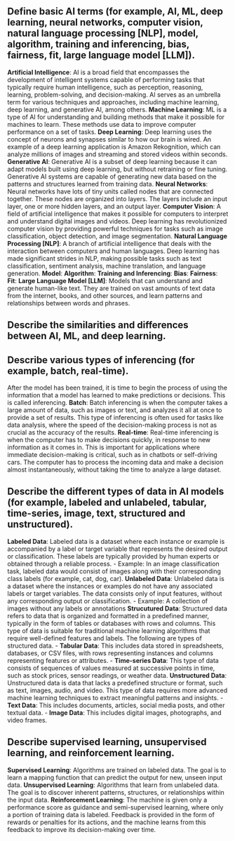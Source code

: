 ## Define basic AI terms (for example, AI, ML, deep learning, neural networks, computer vision, natural language processing [NLP], model, algorithm, training and inferencing, bias, fairness, fit, large language model [LLM]).
**Artificial Intelligence**: AI is a broad field that encompasses the development of intelligent systems capable of performing tasks that typically require human intelligence, such as perception, reasoning, learning, problem-solving, and decision-making. AI serves as an umbrella term for various techniques and approaches, including machine learning, deep learning, and generative AI, among others.
**Machine Learning**: ML is a type of AI for understanding and building methods that make it possible for machines to learn. These methods use data to improve computer performance on a set of tasks.
**Deep Learning**: Deep learning uses the concept of neurons and synapses similar to how our brain is wired. An example of a deep learning application is Amazon Rekognition, which can analyze millions of images and streaming and stored videos within seconds.
**Generative AI**: Generative AI is a subset of deep learning because it can adapt models built using deep learning, but without retraining or fine tuning. Generative AI systems are capable of generating new data based on the patterns and structures learned from training data.
**Neural Networks**: Neural networks have lots of tiny units called nodes that are connected together. These nodes are organized into layers. The layers include an input layer, one or more hidden layers, and an output layer.
**Computer Vision**: A field of artificial intelligence that makes it possible for computers to interpret and understand digital images and videos. Deep learning has revolutionized computer vision by providing powerful techniques for tasks such as image classification, object detection, and image segmentation.
**Natural Language Processing [NLP]**: A branch of artificial intelligence that deals with the interaction between computers and human languages. Deep learning has made significant strides in NLP, making possible tasks such as text classification, sentiment analysis, machine translation, and language generation.
**Model**:
**Algorithm**:
**Training and Inferencing**:
**Bias**:
**Fairness**:
**Fit**:
**Large Language Model [LLM]**: Models that can understand and generate human-like text. They are trained on vast amounts of text data from the internet, books, and other sources, and learn patterns and relationships between words and phrases.

## Describe the similarities and differences between AI, ML, and deep learning.


## Describe various types of inferencing (for example, batch, real-time).
After the model has been trained, it is time to begin the process of using the information that a model has learned to make predictions or decisions. This is called inferencing.
**Batch**: Batch inferencing is when the computer takes a large amount of data, such as images or text, and analyzes it all at once to provide a set of results. This type of inferencing is often used for tasks like data analysis, where the speed of the decision-making process is not as crucial as the accuracy of the results.
**Real-time**: Real-time inferencing is when the computer has to make decisions quickly, in response to new information as it comes in. This is important for applications where immediate decision-making is critical, such as in chatbots or self-driving cars. The computer has to process the incoming data and make a decision almost instantaneously, without taking the time to analyze a large dataset.

## Describe the different types of data in AI models (for example, labeled and unlabeled, tabular, time-series, image, text, structured and unstructured).
**Labeled Data**: Labeled data is a dataset where each instance or example is accompanied by a label or target variable that represents the desired output or classification. These labels are typically provided by human experts or obtained through a reliable process.
    - Example: In an image classification task, labeled data would consist of images along with their corresponding class labels (for example, cat, dog, car). 
**Unlabeled Data**: Unlabeled data is a dataset where the instances or examples do not have any associated labels or target variables. The data consists only of input features, without any corresponding output or classification.
    - Example: A collection of images without any labels or annotations
**Strucutured Data**: Structured data refers to data that is organized and formatted in a predefined manner, typically in the form of tables or databases with rows and columns. This type of data is suitable for traditional machine learning algorithms that require well-defined features and labels. The following are types of structured data.
    - **Tabular Data**: This includes data stored in spreadsheets, databases, or CSV files, with rows representing instances and columns representing features or attributes.
    - **Time-series Data**: This type of data consists of sequences of values measured at successive points in time, such as stock prices, sensor readings, or weather data.
**Unstructured Data**: Unstructured data is data that lacks a predefined structure or format, such as text, images, audio, and video. This type of data requires more advanced machine learning techniques to extract meaningful patterns and insights.
    - **Text Data**: This includes documents, articles, social media posts, and other textual data.
    - **Image Data**: This includes digital images, photographs, and video frames.

## Describe supervised learning, unsupervised learning, and reinforcement learning.
**Supervised Learning**: Algorithms are trained on labeled data. The goal is to learn a mapping function that can predict the output for new, unseen input data.
**Unsupervised Learning**: Algorithms that learn from unlabeled data. The goal is to discover inherent patterns, structures, or relationships within the input data.
**Reinforcement Learning**: The machine is given only a performance score as guidance and semi-supervised learning, where only a portion of training data is labeled. Feedback is provided in the form of rewards or penalties for its actions, and the machine learns from this feedback to improve its decision-making over time.